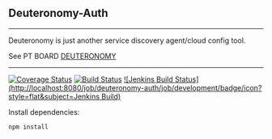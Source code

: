 ## Deuteronomy-Auth
---------------------------------------------

Deuteronomy is just another service discovery agent/cloud config tool.


See PT BOARD [DEUTERONOMY](https://www.pivotaltracker.com/n/projects/2417409)

----------------------------------------------

[![Coverage Status](https://coveralls.io/repos/github/kingsley-einstein/deuteronomy-auth/badge.svg?branch=development)](https://coveralls.io/github/kingsley-einstein/deuteronomy-auth?branch=development) [![Build Status](https://travis-ci.com/kingsley-einstein/deuteronomy-auth.svg?branch=development)](https://travis-ci.com/kingsley-einstein/deuteronomy-auth) [![Jenkins Build Status](http://localhost:8080/job/deuteronomy-auth/job/development/badge/icon?style=flat&subject=Jenkins Build)](http://localhost:8080/job/deuteronomy-auth/job/development)


Install dependencies:

```bat
npm install
```